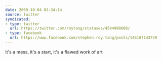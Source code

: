 ```yaml
---
date: 2009-10-04 03:34:14
source: twitter
syndicated:
- type: twitter
  url: https://twitter.com/roytang/statuses/4594990608/
- type: facebook
  url: https://www.facebook.com/stephen.roy.tang/posts/146187143739
---
```


it's a mess, it's a start, it's a flawed work of art